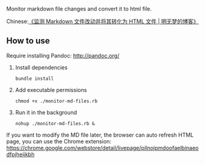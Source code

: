 Monitor markdown file changes and convert it to html file.

Chinese:[《监测 Markdown 文件改动并将其转化为 HTML 文件 | 明无梦的博客》](http://www.dreamxu.com/monitor-markdown-file-changes-and-convert-it-to-html-file/)

## How to use

Require installing Pandoc: <http://pandoc.org/>

1.  Install dependencies

        bundle install

2.  Add executable permissions


        chmod +x ./monitor-md-files.rb

3.  Run it in the background

        nohup ./monitor-md-files.rb &

If you want to modify the MD file later, 
the browser can auto refresh HTML page, 
you can use the Chrome extension: <https://chrome.google.com/webstore/detail/livepage/pilnojpmdoofaelbinaeodfpjheijkbh>
